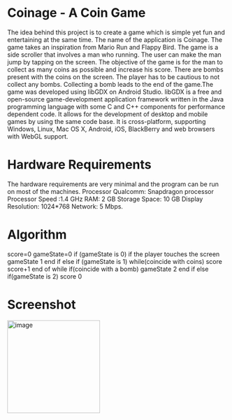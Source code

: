 # Coinage - A Coin Game

The idea behind this project is to create a game which is simple yet fun and entertaining at the same time. The name of the application is Coinage. The game takes an inspiration from Mario Run and Flappy Bird. The game is a side scroller that involves a man who running. The user can make the man jump by tapping on the screen. The objective of the game is for the man to collect as many coins as possible and increase his score. There are bombs present with the coins on the screen. The player has to be cautious to not collect any bombs. Collecting a bomb leads to the end of the game.The game was developed using libGDX on Android Studio. libGDX is a free and open-source game-development application framework written in the Java programming language with some C and C++ components for performance dependent code. It allows for the development of desktop and mobile games by using the same code base. It is cross-platform, supporting Windows, Linux, Mac OS X, Android, iOS, BlackBerry and web browsers with WebGL support.

 # Hardware Requirements

The hardware requirements are very minimal and the program can be run on most of the machines.
Processor Qualcomm: Snapdragon processor
Processor Speed :1.4 GHz
RAM: 2 GB
Storage Space: 10 GB
Display Resolution: 1024*768
Network: 5 Mbps.

# Algorithm 

score=0 gameState=0
if (gameState is 0)
if the player touches the screen gameState	1
end if
else if (gameState is 1) while(coincide with coins) score	score+1
end of while
if(coincide with a bomb) gameState	2
end if
else if(gameState is 2) score	0

# Screenshot

<img width="212" alt="image" src="https://github.com/ananyaaaaww/Coinage/assets/134645478/f13f06fe-9d98-45b3-9de0-aa0de03f958c">

